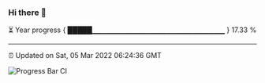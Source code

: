 ### Hi there 👋

⏳ Year progress { █████▁▁▁▁▁▁▁▁▁▁▁▁▁▁▁▁▁▁▁▁▁▁▁▁▁ } 17.33 %

---

⏰ Updated on Sat, 05 Mar 2022 06:24:36 GMT

![Progress Bar CI](https://github.com/ZhaoGui/ZhaoGui/workflows/Progress%20Bar%20CI/badge.svg)
